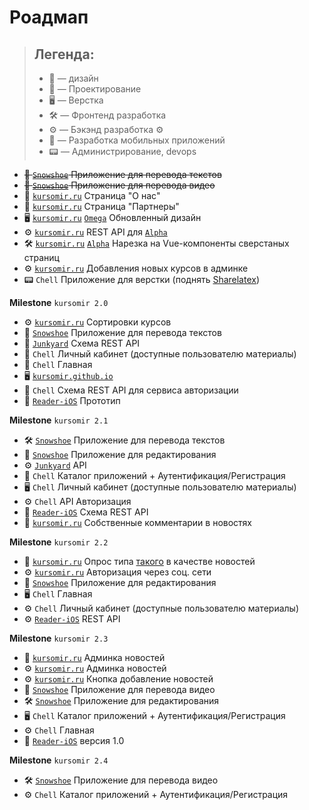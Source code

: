 # Роадмап

> ## Легенда:
>
> * 🎨 — дизайн
> * 🚧 — Проектирование
> * 🖥 — Верстка
> * 🛠 — Фронтенд разработка
> * ⚙ — Бэкэнд разработка ⚙
> * 📱 — Разработка мобильных приложений
> * 📟 — Администрирование, devops

* ~~🚧 [`Snowshoe`](https://github.com/kursomir/Snowshoe) Приложение для перевода текстов~~
* ~~🚧 [`Snowshoe`](https://github.com/kursomir/Snowshoe) Приложение для перевода видео~~
* 🎨 [`kursomir.ru`](https://github.com/kursomir/kursomir.ru) Страница "О нас"
* 🎨 [`kursomir.ru`](https://github.com/kursomir/kursomir.ru) Страница "Партнеры"
* 🖥 [`kursomir.ru`](https://github.com/kursomir/kursomir.ru) [`Omega`](https://github.com/kursomir/Omega) Обновленный дизайн
* ⚙ [`kursomir.ru`](https://github.com/kursomir/kursomir.ru) REST API для [`Alpha`](https://github.com/kursomir/Alpha)
* 🛠 [`kursomir.ru`](https://github.com/kursomir/kursomir.ru) [`Alpha`](https://github.com/kursomir/Alpha) Нарезка на Vue-компоненты сверстаных страниц
* ⚙ [`kursomir.ru`](https://github.com/kursomir/kursomir.ru) Добавления новых курсов в админке
* 📟 `Chell` Приложение для верстки (поднять [Sharelatex](https://github.com/sharelatex/sharelatex))

**Milestone** `kursomir 2.0`

* ⚙ [`kursomir.ru`](https://github.com/kursomir/kursomir.ru) Сортировки курсов
* 🎨 [`Snowshoe`](https://github.com/kursomir/Snowshoe) Приложение для перевода текстов
* 🚧 [`Junkyard`](https://github.com/kursomir/Junkyard) Схема REST API
* 🎨 `Chell` Личный кабинет (доступные пользователю материалы)
* 🎨 `Chell` Главная
* 🖥 [`kursomir.github.io`](https://github.com/kursomir/kursomir.github.io)
* 🚧 `Chell` Схема REST API для сервиса авторизации
* 📱 [`Reader-iOS`](https://github.com/kursomir/Reader-iOS) Прототип

**Milestone** `kursomir 2.1`

* 🛠 [`Snowshoe`](https://github.com/kursomir/Snowshoe) Приложение для перевода текстов
* 🚧 [`Snowshoe`](https://github.com/kursomir/Snowshoe) Приложение для редактирования
* ⚙ [`Junkyard`](https://github.com/kursomir/Junkyard) API
* 🎨 `Chell` Каталог приложений + Аутентификация/Регистрация
* 🖥 `Chell` Личный кабинет (доступные пользователю материалы)
* ⚙ `Chell` API Авторизация
* 🚧 [`Reader-iOS`](https://github.com/kursomir/Reader-iOS) Схема REST API
* 🎨 [`kursomir.ru`](https://github.com/kursomir/kursomir.ru) Собственные комментарии в новостях

**Milestone** `kursomir 2.2`

* 🚧 [`kursomir.ru`](https://github.com/kursomir/kursomir.ru) Опрос типа [такого](http://kyky.org/life/znaete-li-vy-fiziku-test-ot-dotsenta-mehmata-bgu) в качестве новостей
* ⚙ [`kursomir.ru`](https://github.com/kursomir/kursomir.ru) Авторизация через соц. сети
* 🎨 [`Snowshoe`](https://github.com/kursomir/Snowshoe) Приложение для редактирования
* 🖥 `Chell` Главная
* ⚙ `Chell` Личный кабинет (доступные пользователю материалы)
* ⚙ [`Reader-iOS`](https://github.com/kursomir/Reader-iOS) REST API

**Milestone** `kursomir 2.3`

* 🎨 [`kursomir.ru`](https://github.com/kursomir/kursomir.ru) Админка новостей
* ⚙ [`kursomir.ru`](https://github.com/kursomir/kursomir.ru) Админка новостей
* ⚙ [`kursomir.ru`](https://github.com/kursomir/kursomir.ru) Кнопка добавление новостей
* 🎨 [`Snowshoe`](https://github.com/kursomir/Snowshoe) Приложение для перевода видео
* 🛠 [`Snowshoe`](https://github.com/kursomir/Snowshoe) Приложение для редактирования
* 🖥 `Chell` Каталог приложений + Аутентификация/Регистрация
* ⚙ `Chell` Главная
* 📱 [`Reader-iOS`](https://github.com/kursomir/Reader-iOS) версия 1.0

**Milestone** `kursomir 2.4`

* 🛠 [`Snowshoe`](https://github.com/kursomir/Snowshoe) Приложение для перевода видео
* ⚙ `Chell` Каталог приложений + Аутентификация/Регистрация
